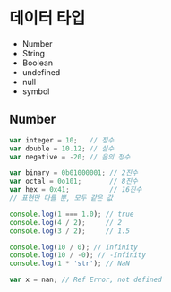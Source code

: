 # 데이터 타입

- Number
- String
- Boolean
- undefined
- null
- symbol

## Number

```js
var integer = 10;   // 정수
var double = 10.12; // 실수
var negative = -20; // 음의 정수

var binary = 0b01000001; // 2진수
var octal = 0o101;       // 8진수
var hex = 0x41;          // 16진수
// 표현만 다를 뿐, 모두 같은 값

console.log(1 === 1.0); // true
console.log(4 / 2);     // 2
console.log(3 / 2);     // 1.5

console.log(10 / 0); // Infinity
console.log(10 / -0); // -Infinity
console.log(1 * 'str'); // NaN

var x = nan; // Ref Error, not defined
```


